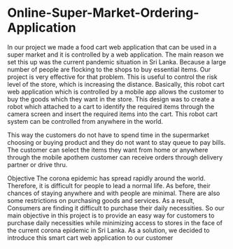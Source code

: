 # Online-Super-Market-Ordering-Application

In our project we made a food cart web application that can be used in a super market and it is controlled by a web application. The main reason we set this up was the current pandemic situation in Sri Lanka. Because a large number of people are flocking to the shops to buy essential items. Our project is very effective for that problem. This is useful to control the risk level of the store, which is increasing the distance. Basically, this robot cart web application which is controlled by a mobile app allows the customer to buy the goods which they want in the store. This design was to create a robot which attached to a cart to identify the required items through the camera screen and insert the required items into the cart. This robot cart system can be controlled from anywhere in the world. 

This way the customers do not have to spend time in the supermarket choosing or buying product and they do not want to stay queue to pay bills. The customer can select the items they want from home or anywhere through the mobile apothem customer can receive orders through delivery partner or drive thru.

Objective 
The corona epidemic has spread rapidly around the world. Therefore, it is difficult for people to lead a normal life. As before, their chances of staying anywhere and with people are minimal. There are also some restrictions on purchasing goods and services. As a result, Consumers are finding it difficult to purchase their daily necessities. So our main objective in this project is to provide an easy way for customers to purchase daily necessities while minimizing access to stores in the face of the current corona epidemic in Sri Lanka. As a solution, we decided to introduce this smart cart web application to our customer
